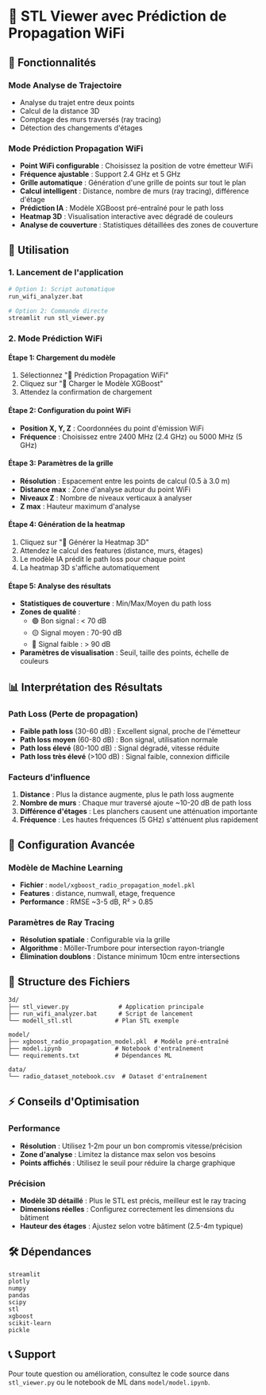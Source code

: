 # 📡 STL Viewer avec Prédiction de Propagation WiFi

## 🎯 Fonctionnalités

### Mode Analyse de Trajectoire
- Analyse du trajet entre deux points
- Calcul de la distance 3D
- Comptage des murs traversés (ray tracing)
- Détection des changements d'étages

### Mode Prédiction Propagation WiFi
- **Point WiFi configurable** : Choisissez la position de votre émetteur WiFi
- **Fréquence ajustable** : Support 2.4 GHz et 5 GHz
- **Grille automatique** : Génération d'une grille de points sur tout le plan
- **Calcul intelligent** : Distance, nombre de murs (ray tracing), différence d'étage
- **Prédiction IA** : Modèle XGBoost pré-entraîné pour le path loss
- **Heatmap 3D** : Visualisation interactive avec dégradé de couleurs
- **Analyse de couverture** : Statistiques détaillées des zones de couverture

## 🚀 Utilisation

### 1. Lancement de l'application
```bash
# Option 1: Script automatique
run_wifi_analyzer.bat

# Option 2: Commande directe
streamlit run stl_viewer.py
```

### 2. Mode Prédiction WiFi

#### Étape 1: Chargement du modèle
1. Sélectionnez "📡 Prédiction Propagation WiFi"
2. Cliquez sur "🔄 Charger le Modèle XGBoost"
3. Attendez la confirmation de chargement

#### Étape 2: Configuration du point WiFi
- **Position X, Y, Z** : Coordonnées du point d'émission WiFi
- **Fréquence** : Choisissez entre 2400 MHz (2.4 GHz) ou 5000 MHz (5 GHz)

#### Étape 3: Paramètres de la grille
- **Résolution** : Espacement entre les points de calcul (0.5 à 3.0 m)
- **Distance max** : Zone d'analyse autour du point WiFi
- **Niveaux Z** : Nombre de niveaux verticaux à analyser
- **Z max** : Hauteur maximum d'analyse

#### Étape 4: Génération de la heatmap
1. Cliquez sur "🌈 Générer la Heatmap 3D"
2. Attendez le calcul des features (distance, murs, étages)
3. Le modèle IA prédit le path loss pour chaque point
4. La heatmap 3D s'affiche automatiquement

#### Étape 5: Analyse des résultats
- **Statistiques de couverture** : Min/Max/Moyen du path loss
- **Zones de qualité** :
  - 🟢 Bon signal : < 70 dB
  - 🟡 Signal moyen : 70-90 dB  
  - 🔴 Signal faible : > 90 dB
- **Paramètres de visualisation** : Seuil, taille des points, échelle de couleurs

## 📊 Interprétation des Résultats

### Path Loss (Perte de propagation)
- **Faible path loss** (30-60 dB) : Excellent signal, proche de l'émetteur
- **Path loss moyen** (60-80 dB) : Bon signal, utilisation normale
- **Path loss élevé** (80-100 dB) : Signal dégradé, vitesse réduite
- **Path loss très élevé** (>100 dB) : Signal faible, connexion difficile

### Facteurs d'influence
1. **Distance** : Plus la distance augmente, plus le path loss augmente
2. **Nombre de murs** : Chaque mur traversé ajoute ~10-20 dB de path loss
3. **Différence d'étages** : Les planchers causent une atténuation importante
4. **Fréquence** : Les hautes fréquences (5 GHz) s'atténuent plus rapidement

## 🔧 Configuration Avancée

### Modèle de Machine Learning
- **Fichier** : `model/xgboost_radio_propagation_model.pkl`
- **Features** : distance, numwall, etage, frequence
- **Performance** : RMSE ~3-5 dB, R² > 0.85

### Paramètres de Ray Tracing
- **Résolution spatiale** : Configurable via la grille
- **Algorithme** : Möller-Trumbore pour intersection rayon-triangle
- **Élimination doublons** : Distance minimum 10cm entre intersections

## 📁 Structure des Fichiers

```
3d/
├── stl_viewer.py              # Application principale
├── run_wifi_analyzer.bat      # Script de lancement
└── modell_stl.stl            # Plan STL exemple

model/
├── xgboost_radio_propagation_model.pkl  # Modèle pré-entraîné
├── model.ipynb               # Notebook d'entraînement
└── requirements.txt          # Dépendances ML

data/
└── radio_dataset_notebook.csv  # Dataset d'entraînement
```

## ⚡ Conseils d'Optimisation

### Performance
- **Résolution** : Utilisez 1-2m pour un bon compromis vitesse/précision
- **Zone d'analyse** : Limitez la distance max selon vos besoins
- **Points affichés** : Utilisez le seuil pour réduire la charge graphique

### Précision
- **Modèle 3D détaillé** : Plus le STL est précis, meilleur est le ray tracing
- **Dimensions réelles** : Configurez correctement les dimensions du bâtiment
- **Hauteur des étages** : Ajustez selon votre bâtiment (2.5-4m typique)

## 🛠️ Dépendances

```
streamlit
plotly
numpy
pandas
scipy
stl
xgboost
scikit-learn
pickle
```

## 📞 Support

Pour toute question ou amélioration, consultez le code source dans `stl_viewer.py` ou le notebook de ML dans `model/model.ipynb`.
